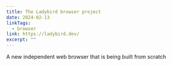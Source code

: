 ```yaml
---
title: The Ladybird browser project
date: 2024-02-13
linkTags:
  - browser
link: https://ladybird.dev/
excerpt: ""
---
```


A new independent web browser that is being built from scratch